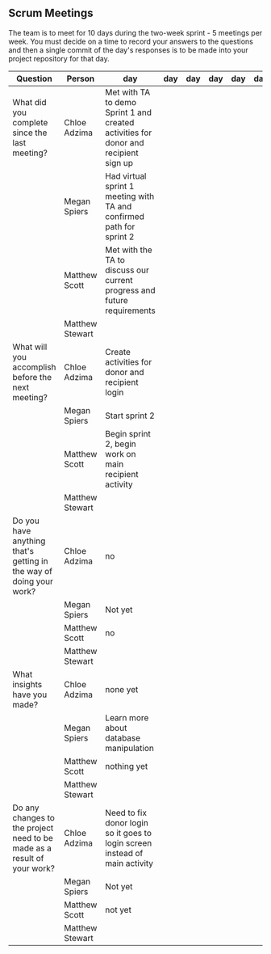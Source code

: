 ## Scrum Meetings
The team is to meet for 10 days during the two-week sprint - 5 meetings per week. You must decide on a time to record your answers to the questions and then a single commit of the day's responses is to be made into your project repository for that day.

Question    |          Person                                             | day | day | day | day | day | day | day |day | day | day |
------------|---------------------------------------------------------------------|-----|-----|-----|-----|-----|-----|-----|----|-----|-----|                                                              
| What did you complete since the last meeting? | Chloe Adzima | Met with TA to demo Sprint 1 and created activities for donor and recipient sign up 
|            | Megan Spiers | Had virtual sprint 1 meeting with TA and confirmed path for sprint 2   
|            | Matthew Scott |  Met with the TA to discuss our current progress and future requirements
|            | Matthew Stewart |
| What will you accomplish before the next meeting? | Chloe Adzima | Create activities for donor and recipient login
|            | Megan Spiers | Start sprint 2
|            | Matthew Scott |   Begin sprint 2, begin work on main recipient activity
|            | Matthew Stewart |
| Do you have anything that's getting in the way of doing your work? | Chloe Adzima | no
|            | Megan Spiers | Not yet
|            | Matthew Scott |   no
|            | Matthew Stewart |
| What insights have you made? |Chloe Adzima | none yet
|            | Megan Spiers | Learn more about database manipulation 
|            | Matthew Scott |   nothing yet
|            | Matthew Stewart |
| Do any changes to the project need to be made as a result of your work? |Chloe Adzima | Need to fix donor login so it goes to login screen instead of main activity
|            | Megan Spiers | Not yet 
|            | Matthew Scott |   not yet
|            | Matthew Stewart |
